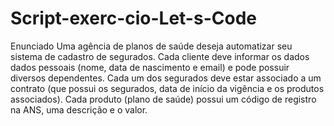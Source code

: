 # Script-exerc-cio-Let-s-Code
Enunciado 
Uma agência de planos de saúde deseja automatizar seu sistema de cadastro de segurados. Cada cliente deve informar os dados dados pessoais (nome, data de nascimento e email) e pode possuir diversos dependentes. Cada um dos segurados deve estar associado a um contrato (que possui os segurados, data de início da vigência e os produtos associados). Cada produto (plano de saúde) possui um código de registro na ANS, uma descrição e o valor.
